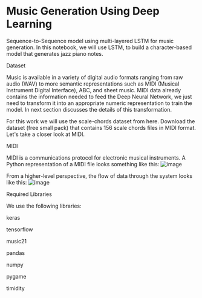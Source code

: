 
<h1>Music Generation Using Deep Learning</h1>

Sequence-to-Sequence model using multi-layered LSTM for music generation.
In this notebook, we will use LSTM, to build a character-based model that generates jazz piano notes.

Dataset

Music is available in a variety of digital audio formats ranging from raw audio (WAV) to more semantic representations such as MIDI (Musical Instrument Digital Interface), ABC, and sheet music. MIDI data already contains the information needed to feed the Deep Neural Network, we just need to transform it into an appropriate numeric representation to train the model. In next section discusses the details of this transformation.

For this work we will use the scale-chords dataset from here. Download the dataset (free small pack) that contains 156 scale chords files in MIDI format. Let's take a closer look at MIDI.

MIDI

MIDI is a communications protocol for electronic musical instruments. A Python representation of a MIDI file looks something like this:
![image](https://user-images.githubusercontent.com/66959193/163104662-3c5ab38c-605a-4b6d-9b9e-cf47c4a06e90.png)

From a higher-level perspective, the flow of data through the system looks like this:
![image](https://user-images.githubusercontent.com/66959193/163104754-2c2a5212-330a-4d95-95d8-b7ebce9b2444.png)



Required Libraries

We use the following libraries:

keras 

tensorflow

music21

pandas

numpy

pygame

timidity

